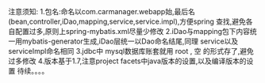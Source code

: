 注意须知:
1.包名:命名以com.carmanager.webapp始,最后名(bean,controller,iDao,mapping,service,service.impl),方便spring
    查找,避免各自配置过多,原则上spring-mybatis.xml尽量少修改
2.iDao与mapping包下内容统一用mybatis-generator生成,iDao层统一以Dao命名结尾,同理 service以及serviceImpl命名相同
3.jdbc中 mysql数据库账套就用 root , 空 的形式存了,避免过多修改
4.版本基于1.7,注意project facets中java版本的设置,以及编译版本的设置
                         待续。。。。